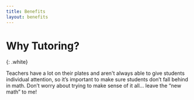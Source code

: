 ```yaml
---
title: Benefits
layout: benefits
---
```


# Why Tutoring?
{: .white}

Teachers have a lot on their plates and aren't always able to give students individual attention, so it’s important to make sure students don’t fall behind in math. Don’t worry about trying to make sense of it all… leave the “new math” to me!
